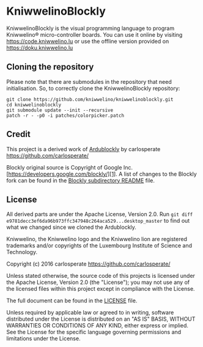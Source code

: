 
# KniwwelinoBlockly

KniwwelinoBlockly is the visual programming language to program Kniwwelino&reg; micro-controller boards. You can use it online by visiting https://code.kniwwelino.lu or use the offline version provided on https://doku.kniwwelino.lu

## Cloning the repository
Please note that there are submodules in the repository that need initialisation. So, to correctly clone the KniwwelinoBlockly repository:

```
git clone https://github.com/kniwwelino/kniwwelinoblockly.git
cd kniwwelinoblockly
git submodule update --init --recursive
patch -r - -p0 -i patches/colorpicker.patch
```



## Credit
This project is a derived work of [Ardublockly][16] by carlosperate https://github.com/carlosperate/

Blockly original source is Copyright of Google Inc. [https://developers.google.com/blockly/][1]. A list of changes to the Blockly fork can be found in the [Blockly subdirectory README][17] file.


## License
All derived parts are under the Apache License, Version 2.0. Run `git diff e9781decc3ef6da96b973ffc347948c264aca529...desktop_master` to find out what we changed since we cloned the Ardublockly.

Kniwwelino, the Kniwwelino logo and the Kniwwelino lion are registered trademarks and/or copyrights of the Luxembourg Institute of Science and Technology.

Copyright (c) 2016 carlosperate https://github.com/carlosperate/

Unless stated otherwise, the source code of this projects is
licensed under the Apache License, Version 2.0 (the "License");
you may not use any of the licensed files within this project
except in compliance with the License.

The full document can be found in the [LICENSE][9] file.

Unless required by applicable law or agreed to in writing, software
distributed under the License is distributed on an "AS IS" BASIS,
WITHOUT WARRANTIES OR CONDITIONS OF ANY KIND, either express or implied.
See the License for the specific language governing permissions and
limitations under the License.


[1]: https://developers.google.com/blockly/
[2]: http://www.arduino.cc/en/main/software/
[3]: TODO.md
[4]: https://github.com/carlosperate/ardublockly/releases/
[5]: https://github.com/carlosperate/ardublockly/wiki/Installing-Ardublockly
[6]: https://github.com/carlosperate/ardublockly/wiki/Configure-Ardublockly
[7]: https://github.com/carlosperate/ardublockly/wiki
[8]: https://github.com/carlosperate/ardublockly/compare/blockly-original...master
[9]: https://github.com/carlosperate/ardublockly/blob/master/LICENSE
[10]: http://ardublockly.embeddedlog.com/demo/index.html
[11]: http://ardublockly.embeddedlog.com/demo/classic/index.html
[12]: http://ardublockly-builds.s3-website-us-west-2.amazonaws.com/index.html?prefix=linux/
[13]: http://ardublockly-builds.s3-website-us-west-2.amazonaws.com/index.html?prefix=windows/
[14]: http://ardublockly-builds.s3-website-us-west-2.amazonaws.com/index.html?prefix=mac/
[15]: http://www.arduino.cc
[16]: https://github.com/BlocklyDuino/BlocklyDuino
[17]: blockly/README.md
[16]: https://github.com/carlosperate/ardublockly

[desktop_screeshot]: http://carlosperate.github.io/ardublockly/images/screenshot_desktop_1.png
[web_screenshot_responsive]: http://carlosperate.github.io/ardublockly/images/screenshot_material_all_small.jpg
[web_screenshot_classic]: http://carlosperate.github.io/ardublockly/images/screenshot_1.png
